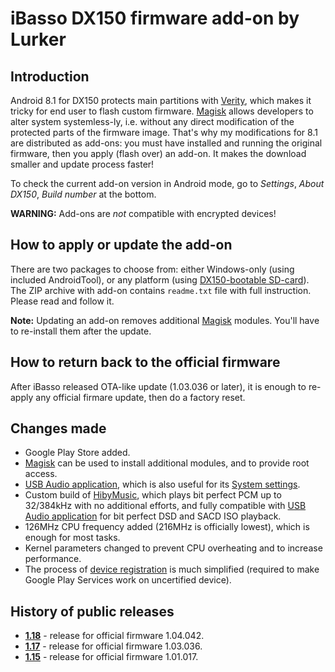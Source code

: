 # iBasso DX150 firmware add-on by Lurker

## Introduction
Android 8.1 for DX150 protects main partitions with [Verity](https://source.android.com/security/verifiedboot), which makes it tricky for end user to flash custom firmware. [Magisk](https://magiskmanager.com/) allows developers to alter system systemless-ly, i.e. without any direct modification of the protected parts of the firmware image. That's why my modifications for 8.1 are distributed as add-ons: you must have installed and running the original firmware, then you apply (flash over) an add-on. It makes the download smaller and update process faster!

To check the current add-on version in Android mode, go to _Settings_, _About DX150_, _Build number_ at the bottom.

**WARNING:** Add-ons are *not* compatible with encrypted devices!

## How to apply or update the add-on
There are two packages to choose from: either Windows-only (using included AndroidTool), or any platform (using [DX150-bootable SD-card](https://github.com/Lurker00/DX150-Firmware-Add-on/tree/master/FirmwareUpdater)). The ZIP archive with add-on contains `readme.txt` file with full instruction. Please read and follow it.

**Note:** Updating an add-on removes additional [Magisk](https://magiskmanager.com/) modules. You'll have to re-install them after the update.

## How to return back to the official firmware
After iBasso released OTA-like update (1.03.036 or later), it is enough to re-apply any official firmare update, then do a factory reset.

## Changes made
* Google Play Store added.
* [Magisk](https://magiskmanager.com/) can be used to install additional modules, and to provide root access.
* [USB Audio application](https://github.com/Lurker00/DX200-USB-Audio-Release/blob/master/README.md), which is also useful for its [System settings](https://github.com/Lurker00/DX200-USB-Audio-Release/blob/master/README.md#system-settings).
* Custom build of [HibyMusic](https://play.google.com/store/apps/details?id=com.hiby.music), which plays bit perfect PCM up to 32/384kHz with no additional efforts, and fully compatible with [USB Audio application](https://github.com/Lurker00/DX150-USB-Audio-Release/blob/master/README.md) for bit perfect DSD and SACD ISO playback.
* 126MHz CPU frequency added (216MHz is officially lowest), which is enough for most tasks.
* Kernel parameters changed to prevent CPU overheating and to increase performance.
* The process of [device registration](https://www.google.com/android/uncertified/) is much simplified (required to make Google Play Services work on uncertified device).

## History of public releases
* [**1.18**](https://github.com/Lurker00/DX150-Firmware-Add-on/releases/tag/v1.18) - release for official firmware 1.04.042.
* [**1.17**](https://github.com/Lurker00/DX150-Firmware-Add-on/releases/tag/v1.17) - release for official firmware 1.03.036.
* [**1.15**](https://github.com/Lurker00/DX150-Firmware-Add-on/releases/tag/v1.15) - release for official firmware 1.01.017.
